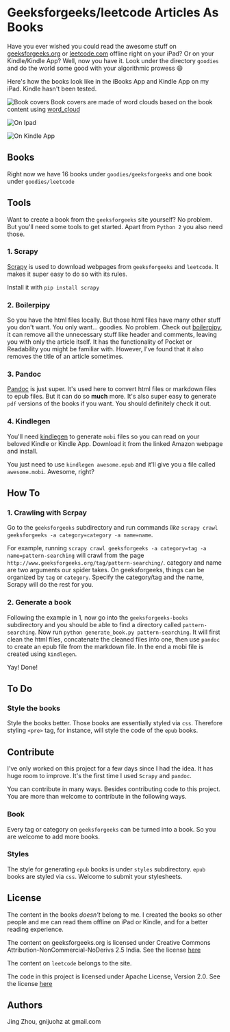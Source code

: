 # Geeksforgeeks/leetcode Articles As Books

Have you ever wished you could read the awesome stuff on [geeksforgeeks.org][1] or [leetcode.com](http://leetcode.com/) offline right on your
iPad? Or on your Kindle/Kindle App? Well, now you have it. Look under the directory `goodies` and do the world some good with your algorithmic prowess 😄

Here's how the books look like in the iBooks App and Kindle App on my iPad. Kindle hasn't been tested.

![Book covers](https://s-media-cache-ak0.pinimg.com/originals/25/15/f5/2515f556de2b199d4af8a8aacdebc7c3.jpg)
Book covers are made of word clouds based on the book content using [word_cloud](https://github.com/amueller/word_cloud)  

![On Ipad](https://s-media-cache-ak0.pinimg.com/originals/1d/28/d3/1d28d3e3148d2c91d22e837ace64c0ce.jpg)

![On Kindle App](https://s-media-cache-ak0.pinimg.com/originals/2b/86/53/2b8653eff7aaa191a80263de32c29651.jpg)

## Books

Right now we have 16 books under `goodies/geeksforgeeks` and one book under `goodies/leetcode`

## Tools

Want to create a book from the `geeksforgeeks` site yourself? No problem. But you'll need some tools to get started. Apart from `Python 2` you also need those.


### 1. Scrapy

[Scrapy][2] is used to download webpages from `geeksforgeeks` and `leetcode`. It makes it super easy to do so with its rules.

Install it with `pip install scrapy`

### 2. Boilerpipy

So you have the html files locally. But those html files have many other stuff you don't want. You only want... goodies.
No problem. Check out [boilerpipy][6], it can remove all the unnecessary stuff like header and comments, leaving you with only the article itself. It has the functionality of Pocket or Readability you might be familiar with. However, I've found that it also removes the title of an article sometimes.


### 3. Pandoc

[Pandoc][3] is just super. It's used here to convert html files or markdown files to epub files. But it can do so **much** more. It's also super easy to generate `pdf` versions of the books if you want. You should definitely check it out.

### 4. Kindlegen

You'll need [kindlegen][4] to generate `mobi` files so you can read on your beloved Kindle or Kindle App. Download it from the linked Amazon webpage and install.

You just need to use `kindlegen awesome.epub` and it'll give you a file called `awesome.mobi`. Awesome, right?

## How To

### 1. Crawling with Scrpay
Go to the `geeksforgeeks` subdirectory and run commands *like* `scrapy crawl geeksforgeeks -a category=category -a name=name`.

For example, running `scrapy crawl geeksforgeeks -a category=tag -a name=pattern-searching` will crawl from the page `http://www.geeksforgeeks.org/tag/pattern-searching/`. category and name are two arguments our spider takes. On geeksforgeeks, things can be organized by `tag` or `category`. Specify the category/tag and the name, Scrapy will do the rest for you.


### 2. Generate a book  

Following the example in 1, now go into the `geeksforgeeks-books` subdirectory and you should be able to find a directory called `pattern-searching`. Now run `python generate_book.py pattern-searching`. It will first clean the html files, concatenate the cleaned files into one, then use `pandoc` to create an epub file from the markdown file. In the end a mobi file is created using `kindlegen`.

Yay! Done!

## To Do

### Style the books

Style the books better. Those books are essentially styled via `css`. Therefore styling `<pre>` tag, for instance, will style the code of the `epub` books.

## Contribute

I've only worked on this project for a few days since I had the idea. It has huge room to improve. It's the first time I used `Scrapy` and `pandoc`.  

You can contribute in many ways. Besides contributing code to this project. You are more than welcome to contribute in the following ways.

### Book

Every tag or category on `geeksforgeeks` can be turned into a book. So you are welcome to add more books.

### Styles

The style for generating `epub` books is under `styles` subdirectory. `epub` books are styled via `css`. Welcome to submit your stylesheets.



## License

The content in the books *doesn't* belong to me. I created the books so other people and me can read them offline on iPad or Kindle, and for a better reading experience.

The content on geeksforgeeks.org is licensed under Creative Commons
Attribution-NonCommercial-NoDerivs 2.5 India. See the license [here][7]

The content on `leetcode` belongs to the site.

The code in this project is licensed under Apache License, Version 2.0. See the
license [here][8]

## Authors

Jing Zhou, gnijuohz at gmail.com


[1]:http://www.geeksforgeeks.org/
[2]:http://scrapy.org/
[3]:http://johnmacfarlane.net/pandoc/
[4]:http://www.amazon.com/gp/feature.html?docId=1000765211
[5]:https://github.com/gnijuohz/boilerpipy
[6]:https://github.com/harshavardhana/boilerpipy
[7]:http://creativecommons.org/licenses/by-nc-nd/2.5/in/deed.en_US
[8]:http://www.apache.org/licenses/LICENSE-2.0

